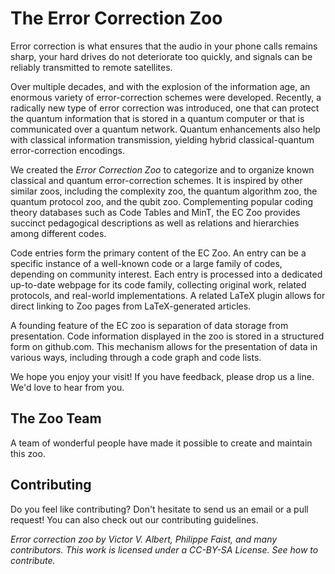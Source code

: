 
# The Error Correction Zoo

Error correction is what ensures that the audio in your phone calls remains sharp, your hard drives do not deteriorate too quickly, and signals can be reliably transmitted to remote satellites.

Over multiple decades, and with the explosion of the information age, an enormous variety of error-correction schemes were developed. Recently, a radically new type of error correction was introduced, one that can protect the quantum information that is stored in a quantum computer or that is communicated over a quantum network. Quantum enhancements also help with classical information transmission, yielding hybrid classical-quantum error-correction encodings.

We created the _Error Correction Zoo_ to categorize and to organize known classical and quantum error-correction schemes. It is inspired by other similar zoos, including the complexity zoo, the quantum algorithm zoo, the quantum protocol zoo, and the qubit zoo. Complementing popular coding theory databases such as Code Tables and MinT, the EC Zoo provides succinct pedagogical descriptions as well as relations and hierarchies among different codes.

Code entries form the primary content of the EC Zoo. An entry can be a specific instance of a well-known code or a large family of codes, depending on community interest. Each entry is processed into a dedicated up-to-date webpage for its code family, collecting original work, related protocols, and real-world implementations. A related LaTeX plugin allows for direct linking to Zoo pages from LaTeX-generated articles.

A founding feature of the EC zoo is separation of data storage from presentation. Code information displayed in the zoo is stored in a structured form on github.com. This mechanism allows for the presentation of data in various ways, including through a code graph and code lists.

We hope you enjoy your visit! If you have feedback, please drop us a line. We'd love to hear from you.

## The Zoo Team

A team of wonderful people have made it possible to create and maintain this zoo.

## Contributing

Do you feel like contributing? Don't hesitate to send us an email or a pull request! You can also check out our contributing guidelines.


_Error correction zoo by Victor V. Albert, Philippe Faist, and many contributors. This work is licensed under a CC-BY-SA License. See how to contribute._